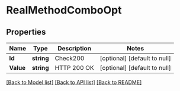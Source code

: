 # RealMethodComboOpt

## Properties
Name | Type | Description | Notes
------------ | ------------- | ------------- | -------------
**Id** | **string** | Check200 | [optional] [default to null]
**Value** | **string** | HTTP 200 OK | [optional] [default to null]

[[Back to Model list]](../README.md#documentation-for-models) [[Back to API list]](../README.md#documentation-for-api-endpoints) [[Back to README]](../README.md)


